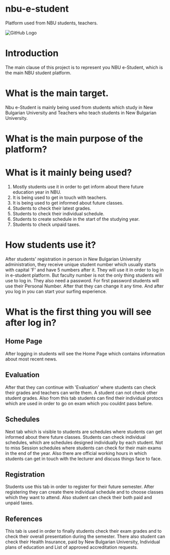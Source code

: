 # nbu-e-student
Platform used from NBU students, teachers.

![GitHub Logo](https://student.nbu.bg/images/logo-estudent.png)

# Introduction
The main clause of this project is to represent you NBU e-Student, which is the main NBU student platform.

# What is the main target.
Nbu e-Student is mainly being used from students which study in New Bulgarian University and Teachers who teach students in New Bulgarian University. 

# What is the main purpose of the platform?


# What is it mainly being used?
1. Mostly students use it in order to get inform about there future education year in NBU.
2. It is being used to get in touch with teachers.
3. It is being  used to get informed about future classes.
4. Students to check their latest grades.
5. Students to check their individual schedule.
6. Students to create schedule in the start of the studying year.
7. Students to check unpaid taxes.

# How students use it?
After students' registration in person in New Bulgarian University administration, they receive unique student number which usually starts with capital 'F' and have 5 numbers after it. They will use it in order to log in in e-student platform. But faculty number is not the only thing students will use to log in. They also need a password. For first password students will use their Personal Number. After that they can change it any time. And after you log in you can start your surfing experience. 

# What is the first thing you will see after log in?

## Home Page
After logging in students will see the Home Page which contains information about most recent news. 

## Evaluation
After that they can continue with 'Evaluation' where students can check their grades and teachers can write them. A student can not check other student grades. Also from this tab students can find their individual protocs which are used in order to go on exam which you couldnt pass before.

## Schedules
Next tab which is visible to students are schedules where students can get informed about there future classes. Students can check individual schedules, which are schedules designed individually by each student. Not to miss Session schedules where students can check for their main exams in the end of the year. Also there are official working hours in which students can get in  touch with the lecturer and discuss things face to face.  

## Registration
Students use this tab in order to register for their future semester. After registering they can create there individual schedule and to choose classes which they want to attend. Also student can check their both paid and unpaid taxes.

## References
This tab is used in order to finally students check their exam grades and to check their overall presentation during the semester. There also student can check their Health Insurance, paid by New Bulgarian University, Individual plans of education and List of approved accreditation requests.
